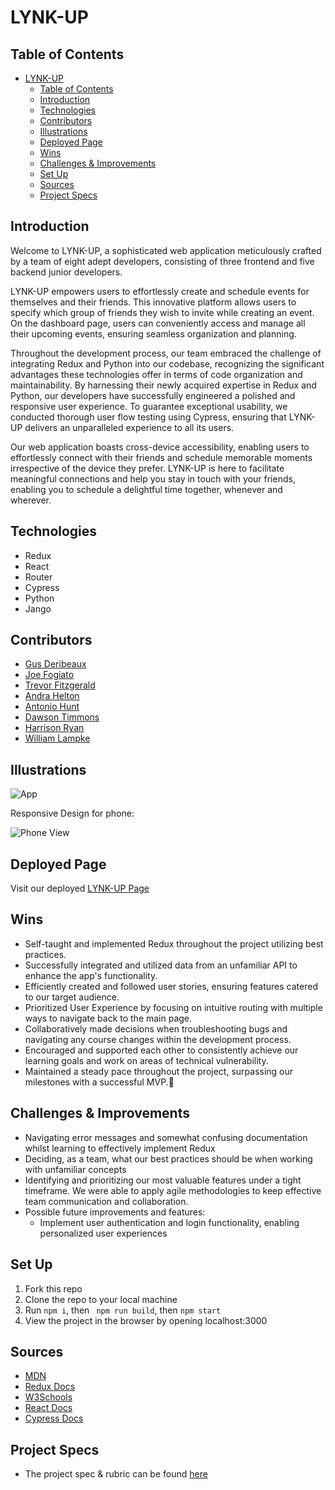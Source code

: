 # LYNK-UP

## Table of Contents
- [LYNK-UP](#lynk-up)
  - [Table of Contents](#table-of-contents)
  - [Introduction](#introduction)
  - [Technologies](#technologies)
  - [Contributors](#contributors)
  - [Illustrations](#illustrations)
  - [Deployed Page](#deployed-page)
  - [Wins](#wins)
  - [Challenges \& Improvements](#challenges--improvements)
  - [Set Up](#set-up)
  - [Sources](#sources)
  - [Project Specs](#project-specs)

## Introduction

Welcome to LYNK-UP, a sophisticated web application meticulously crafted by a team of eight adept developers, consisting of three frontend and five backend junior developers.

LYNK-UP empowers users to effortlessly create and schedule events for themselves and their friends. This innovative platform allows users to specify which group of friends they wish to invite while creating an event. On the dashboard page, users can conveniently access and manage all their upcoming events, ensuring seamless organization and planning.

Throughout the development process, our team embraced the challenge of integrating Redux and Python into our codebase, recognizing the significant advantages these technologies offer in terms of code organization and maintainability. By harnessing their newly acquired expertise in Redux and Python, our developers have successfully engineered a polished and responsive user experience. To guarantee exceptional usability, we conducted thorough user flow testing using Cypress, ensuring that LYNK-UP delivers an unparalleled experience to all its users.

Our web application boasts cross-device accessibility, enabling users to effortlessly connect with their friends and schedule memorable moments irrespective of the device they prefer. LYNK-UP is here to facilitate meaningful connections and help you stay in touch with your friends, enabling you to schedule a delightful time together, whenever and wherever.


## Technologies
  - Redux
  - React
  - Router
  - Cypress
  - Python
  - Jango

## Contributors
  - [Gus Deribeaux](https://github.com/Gderibeaux)
  - [Joe Fogiato]()
  - [Trevor Fitzgerald]()
  - [Andra Helton]()
  - [Antonio Hunt]()
  - [Dawson Timmons]()
  - [Harrison Ryan]()
  - [William Lampke]()


## Illustrations 
![App]()  

Responsive Design for phone:

![Phone View]() 

## Deployed Page

Visit our deployed [LYNK-UP Page]()

## Wins
- Self-taught and implemented Redux throughout the project utilizing best practices.
- Successfully integrated and utilized data from an unfamiliar API to enhance the app's functionality.
- Efficiently created and followed user stories, ensuring features catered to our target audience.
- Prioritized User Experience by focusing on intuitive routing with multiple ways to navigate back to the main page.
- Collaboratively made decisions when troubleshooting bugs and navigating any course changes within the development process.
- Encouraged and supported each other to consistently achieve our learning goals and work on areas of technical vulnerability.
- Maintained a steady pace throughout the project, surpassing our milestones with a successful MVP.💪

## Challenges & Improvements
  - Navigating error messages and somewhat confusing documentation whilst learning to effectively implement Redux
  - Deciding, as a team, what our best practices should be when working with unfamiliar concepts
  - Identifying and prioritizing our most valuable features under a tight timeframe. We were able to apply agile methodologies to keep effective team communication and collaboration. 
  - Possible future improvements and features:
    - Implement user authentication and login functionality, enabling personalized user experiences

## Set Up

1. Fork this repo  
2. Clone the repo to your local machine   
3. Run `npm i`, then ` npm run build`, then `npm start`
4. View the project in the browser by opening localhost:3000

## Sources
  - [MDN](http://developer.mozilla.org/en-US/)
  - [Redux Docs](https://redux.js.org/)
  - [W3Schools](https://www.w3schools.com/)
  - [React Docs](https://reactjs.org/docs/getting-started.html)
  - [Cypress Docs](https://docs.cypress.io/guides/overview/why-cypress.html)


## Project Specs
  - The project spec & rubric can be found [here](https://mod4.turing.edu/projects/capstone/)
